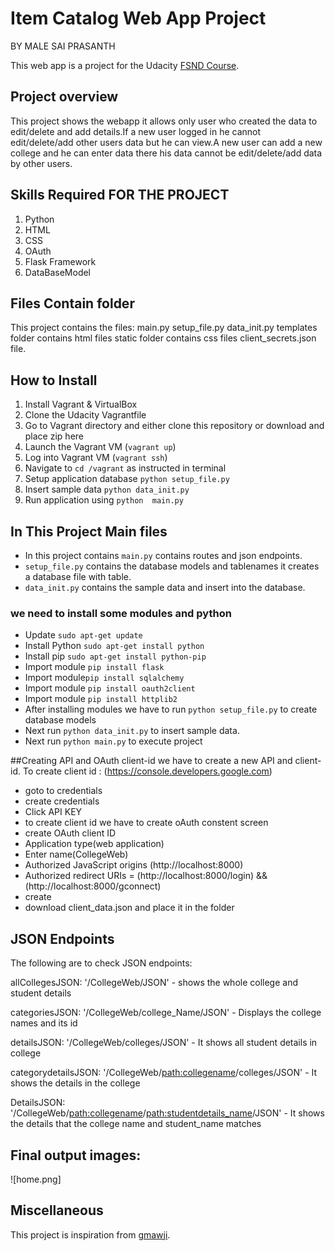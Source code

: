 # Item Catalog Web App Project

BY MALE SAI PRASANTH

This web app is a project for the Udacity [FSND Course](https://www.udacity.com/course/full-stack-web-developer-nanodegree--nd004).

## Project overview
This project shows the webapp it allows only user who created the data to edit/delete and add details.If a new user logged in he cannot edit/delete/add other users data but he can view.A new user can add a new college and he can enter data there his data cannot be edit/delete/add data by other users.

## Skills Required FOR THE PROJECT
1. Python
2. HTML
3. CSS
4. OAuth
5. Flask Framework
6. DataBaseModel

## Files Contain folder
This project contains the files:
main.py
setup_file.py
data_init.py
templates folder contains html files
static folder contains css files
client_secrets.json file.

## How to Install
1. Install Vagrant & VirtualBox
2. Clone the Udacity Vagrantfile
3. Go to Vagrant directory and either clone this repository or download and place zip here
3. Launch the Vagrant VM (`vagrant up`)
4. Log into Vagrant VM (`vagrant ssh`)
5. Navigate to `cd /vagrant` as instructed in terminal
6. Setup application database `python setup_file.py`
7. Insert sample data `python data_init.py`
8. Run application using `python  main.py`


## In This Project Main files 
- In this project contains `main.py` contains routes and json endpoints.
- `setup_file.py` contains the database models and tablenames it creates a database file with table.
- `data_init.py` contains the sample data and insert into the database.

### we need to install some modules and python
- Update `sudo apt-get update`
- Install Python `sudo apt-get install python`
- Install pip `sudo apt-get install python-pip`
- Import module `pip install flask`
- Import module`pip install sqlalchemy`
- Import module `pip install oauth2client`
- Import module `pip install httplib2`
- After installing modules we have to run `python setup_file.py` to create database models 
- Next run `python data_init.py` to insert sample data.
- Next run `python main.py` to execute project

							
##Creating API and OAuth client-id 
we have to create a new API and client-id.
To create client id : (https://console.developers.google.com)
- goto to credentials
- create credentials
- Click API KEY
- to create client id we have to create oAuth constent screen
- create OAuth client ID
- Application type(web application)
- Enter name(CollegeWeb)
- Authorized JavaScript origins (http://localhost:8000)
- Authorized redirect URIs = (http://localhost:8000/login) && (http://localhost:8000/gconnect)
- create
- download client_data.json and place it in the folder 


## JSON Endpoints

The following are to check JSON endpoints:

allCollegesJSON: '/CollegeWeb/JSON'
    - shows the whole college and student details

categoriesJSON: '/CollegeWeb/college_Name/JSON'
    - Displays the college names and its id
	
detailsJSON: '/CollegeWeb/colleges/JSON'
	- It shows all student details in college

categorydetailsJSON: '/CollegeWeb/<path:collegename>/colleges/JSON'
    - It shows the details in the college

DetailsJSON:
'/CollegeWeb/<path:collegename>/<path:studentdetails_name>/JSON'
    - It shows the details that the college name and student_name matches

## Final output images:

![home.png]

## Miscellaneous

This project is inspiration from [gmawji](https://github.com/gmawji/item-catalog).
